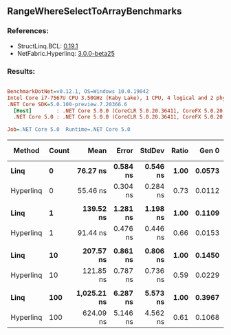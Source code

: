 ﻿## RangeWhereSelectToArrayBenchmarks

### References:
- StructLinq.BCL: [0.19.1](https://www.nuget.org/packages/StructLinq.BCL/0.19.1)
- NetFabric.Hyperlinq: [3.0.0-beta25](https://www.nuget.org/packages/NetFabric.Hyperlinq/3.0.0-beta25)

### Results:
``` ini

BenchmarkDotNet=v0.12.1, OS=Windows 10.0.19042
Intel Core i7-7567U CPU 3.50GHz (Kaby Lake), 1 CPU, 4 logical and 2 physical cores
.NET Core SDK=5.0.100-preview.7.20366.6
  [Host]        : .NET Core 5.0.0 (CoreCLR 5.0.20.36411, CoreFX 5.0.20.36411), X64 RyuJIT
  .NET Core 5.0 : .NET Core 5.0.0 (CoreCLR 5.0.20.36411, CoreFX 5.0.20.36411), X64 RyuJIT

Job=.NET Core 5.0  Runtime=.NET Core 5.0  

```
|    Method | Count |        Mean |    Error |   StdDev | Ratio |  Gen 0 | Gen 1 | Gen 2 | Allocated |
|---------- |------ |------------:|---------:|---------:|------:|-------:|------:|------:|----------:|
|      **Linq** |     **0** |    **76.27 ns** | **0.584 ns** | **0.546 ns** |  **1.00** | **0.0573** |     **-** |     **-** |     **120 B** |
| Hyperlinq |     0 |    55.46 ns | 0.304 ns | 0.284 ns |  0.73 | 0.0112 |     - |     - |      24 B |
|           |       |             |          |          |       |        |       |       |           |
|      **Linq** |     **1** |   **139.52 ns** | **1.281 ns** | **1.198 ns** |  **1.00** | **0.1109** |     **-** |     **-** |     **232 B** |
| Hyperlinq |     1 |    91.44 ns | 0.476 ns | 0.446 ns |  0.66 | 0.0153 |     - |     - |      32 B |
|           |       |             |          |          |       |        |       |       |           |
|      **Linq** |    **10** |   **207.57 ns** | **0.861 ns** | **0.806 ns** |  **1.00** | **0.1450** |     **-** |     **-** |     **304 B** |
| Hyperlinq |    10 |   121.85 ns | 0.787 ns | 0.736 ns |  0.59 | 0.0229 |     - |     - |      48 B |
|           |       |             |          |          |       |        |       |       |           |
|      **Linq** |   **100** | **1,025.21 ns** | **6.287 ns** | **5.573 ns** |  **1.00** | **0.3967** |     **-** |     **-** |     **832 B** |
| Hyperlinq |   100 |   624.09 ns | 5.146 ns | 4.562 ns |  0.61 | 0.1068 |     - |     - |     224 B |
